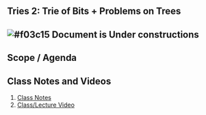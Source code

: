 
## Tries 2: Trie of Bits + Problems on Trees

## ![#f03c15](https://placehold.co/15x15/f03c15/f03c15.png) Document is Under constructions

## Scope / Agenda
  

## Class Notes and Videos

1. [Class Notes](../../self/DSA%204.2/Tries%202%20Trie%20of%20Bits%20and%20Problems%20on%20Trees.md)
2. [Class/Lecture Video](https://youtu.be/8ZwalqLKGPs)